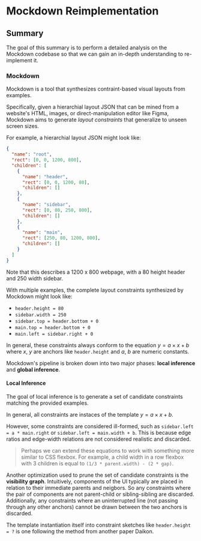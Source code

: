 # Mockdown Reimplementation

## Summary

The goal of this summary is to perform a detailed analysis on the Mockdown codebase so that we can gain an in-depth understanding to re-implement it.

### Mockdown

Mockdown is a tool that synthesizes contraint-based visual layouts from examples.

Specifically, given a hierarchial layout JSON that can be mined from a website's HTML, images, or direct-manipulation editor like Figma, Mockdown aims to generate *layout constraints* that generalize to unseen screen sizes.

For example, a hierarchial layout JSON might look like:
```json
{
  "name": "root",
  "rect": [0, 0, 1200, 800],
  "children": [
    {
      "name": "header",
      "rect": [0, 0, 1200, 80],
      "children": []
    },
    {
      "name": "sidebar",
      "rect": [0, 80, 250, 800],
      "children": []
    },
    {
      "name": "main",
      "rect": [250, 80, 1200, 800],
      "children": []
    }
  ]
}
```
Note that this describes a 1200 x 800 webpage, with a 80 height header and 250 width sidebar.

With multiple examples, the complete layout constraints synthesized by Mockdown might look like:

- `header.height = 80`
- `sidebar.width = 250`
- `sidebar.top = header.bottom + 0`
- `main.top = header.bottom + 0`
- `main.left = sidebar.right + 0`

In general, these constraints always conform to the equation $y=a\times x+b$ where $x$, $y$ are anchors like `header.height` and $a$, $b$ are numeric constants.

Mockdown's pipeline is broken down into two major phases: **local inference** and **global inference**.

#### Local Inference

The goal of local inference is to generate a set of candidate constraints matching the provided examples.

In general, all constraints are instaces of the template $y=a\times x+b$.

However, some constraints are considered ill-formed, such as `sidebar.left = a * main.right` or `sidebar.left = main.width + b`. This is because edge ratios and edge-width relations are not considered realistic and discarded.

> Perhaps we can extend these equations to work with something more similar to CSS flexbox. For example, a child width in a row flexbox with 3 children is equal to `(1/3 * parent.width) - (2 * gap)`.

Another optimization used to prune the set of candidate constraints is the **visibility graph**. Intuitively, components of the UI typically are placed in relation to their immediate parents and neigbors. So any constraints where the pair of components are not parent-child or sibling-sibling are discarded. Additionally, any constraints where an uninterrupted line (not passing through any other anchors) cannot be drawn between the two anchors is discarded.

The template instantiation itself into constraint sketches like `header.height = ?` is one following the method from another paper Daikon.
